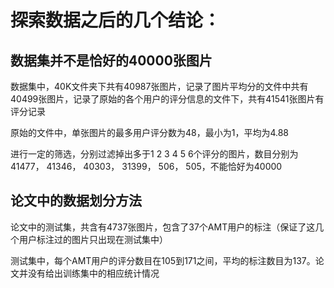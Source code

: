 # 探索数据之后的几个结论：

## 数据集并不是恰好的40000张图片
数据集中，40K文件夹下共有40987张图片，记录了图片平均分的文件中共有40499张图片，记录了原始的各个用户的评分信息的文件下，共有41541张图片有评分记录

原始的文件中，单张图片的最多用户评分数为48，最小为1，平均为4.88

进行一定的筛选，分别过滤掉出多于1 2 3 4 5 6个评分的图片，数目分别为41477， 41346， 40303， 31399， 506， 505，不能恰好为40000

## 论文中的数据划分方法

论文中的测试集，共含有4737张图片，包含了37个AMT用户的标注（保证了这几个用户标注过的图片只出现在测试集中）

测试集中，每个AMT用户的评分数目在105到171之间，平均的标注数目为137。论文并没有给出训练集中的相应统计情况


